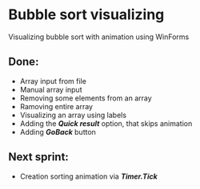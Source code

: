 # Bubble sort visualizing
Visualizing bubble sort with animation using WinForms

## Done:

* Array input from file
* Manual array input
* Removing some elements from an array
* Ramoving entire array
* Visualizing an array using labels
* Adding the ***Quick result*** option, that skips animation
* Adding ***GoBack*** button

## Next sprint:

* Creation sorting animation via ***Timer.Tick***
